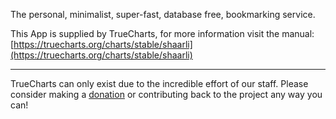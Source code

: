 The personal, minimalist, super-fast, database free, bookmarking service.

This App is supplied by TrueCharts, for more information visit the manual: [https://truecharts.org/charts/stable/shaarli](https://truecharts.org/charts/stable/shaarli)

---

TrueCharts can only exist due to the incredible effort of our staff.
Please consider making a [donation](https://truecharts.org/sponsor) or contributing back to the project any way you can!
